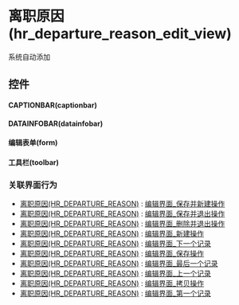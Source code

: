 # 离职原因(hr_departure_reason_edit_view)  <!-- {docsify-ignore-all} -->


系统自动添加



## 控件
#### CAPTIONBAR(captionbar)
#### DATAINFOBAR(datainfobar)
#### 编辑表单(form)
#### 工具栏(toolbar)


### 关联界面行为
  * [离职原因(HR_DEPARTURE_REASON)](module/hr/hr_departure_reason) : [编辑界面_保存并新建操作](module/hr/hr_departure_reason#界面行为)
  * [离职原因(HR_DEPARTURE_REASON)](module/hr/hr_departure_reason) : [编辑界面_保存并退出操作](module/hr/hr_departure_reason#界面行为)
  * [离职原因(HR_DEPARTURE_REASON)](module/hr/hr_departure_reason) : [编辑界面_删除并退出操作](module/hr/hr_departure_reason#界面行为)
  * [离职原因(HR_DEPARTURE_REASON)](module/hr/hr_departure_reason) : [编辑界面_新建操作](module/hr/hr_departure_reason#界面行为)
  * [离职原因(HR_DEPARTURE_REASON)](module/hr/hr_departure_reason) : [编辑界面_下一个记录](module/hr/hr_departure_reason#界面行为)
  * [离职原因(HR_DEPARTURE_REASON)](module/hr/hr_departure_reason) : [编辑界面_保存操作](module/hr/hr_departure_reason#界面行为)
  * [离职原因(HR_DEPARTURE_REASON)](module/hr/hr_departure_reason) : [编辑界面_最后一个记录](module/hr/hr_departure_reason#界面行为)
  * [离职原因(HR_DEPARTURE_REASON)](module/hr/hr_departure_reason) : [编辑界面_上一个记录](module/hr/hr_departure_reason#界面行为)
  * [离职原因(HR_DEPARTURE_REASON)](module/hr/hr_departure_reason) : [编辑界面_拷贝操作](module/hr/hr_departure_reason#界面行为)
  * [离职原因(HR_DEPARTURE_REASON)](module/hr/hr_departure_reason) : [编辑界面_第一个记录](module/hr/hr_departure_reason#界面行为)

<script>
 const { createApp } = Vue
  createApp({
    data() {
      return {

      }
    }
  }).use(ElementPlus).mount('#app')
</script>